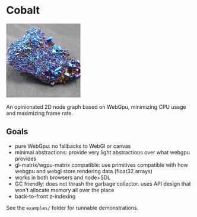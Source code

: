 # Cobalt

![A chunk of cobalt](cobalt2.jpeg)

An opinionated 2D node graph based on WebGpu, minimizing CPU usage and maximizing frame rate.


## Goals

* pure WebGpu: no fallbacks to WebGl or canvas
* minimal abstractions: provide very light abstractions over what webgpu provides
* gl-matrix/wgpu-matrix compatible: use primitives compatible with how webgpu and webgl store rendering data (float32 arrays)
* works in both browsers and node+SDL
* GC friendly: does not thrash the garbage collector. uses API design that won't allocate memory all over the place
* back-to-front z-indexing


See the `examples/` folder for runnable demonstrations.
